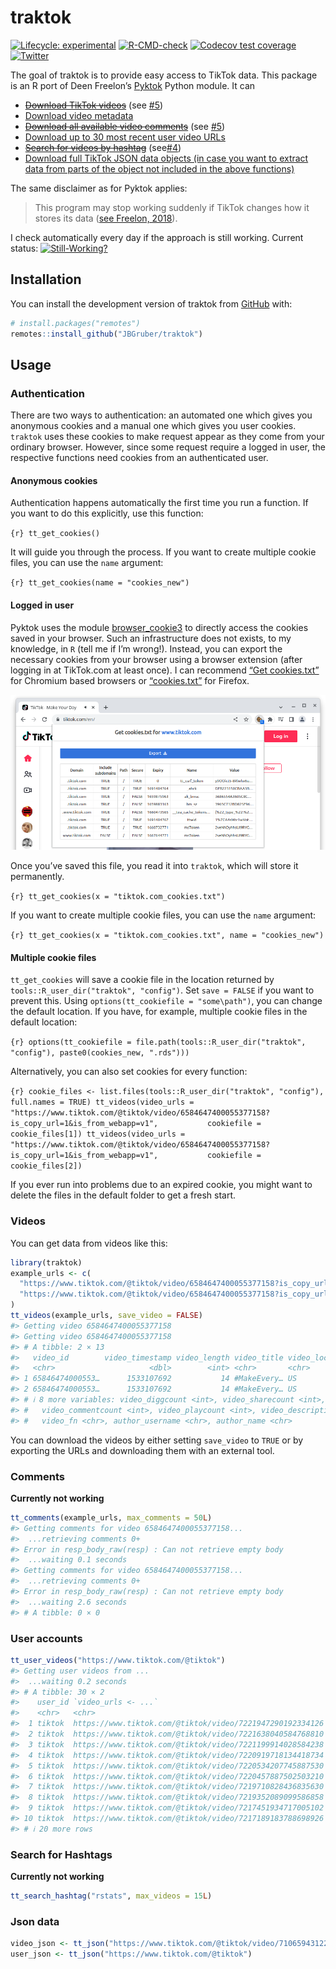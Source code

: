 
<!-- README.md is generated from README.Rmd. Please edit that file -->

# traktok

<!-- badges: start -->

[![Lifecycle:
experimental](https://img.shields.io/badge/lifecycle-experimental-orange.svg)](https://lifecycle.r-lib.org/articles/stages.html#experimental)
[![R-CMD-check](https://github.com/JBGruber/traktok/actions/workflows/R-CMD-check.yaml/badge.svg)](https://github.com/JBGruber/traktok/actions/workflows/R-CMD-check.yaml)
[![Codecov test
coverage](https://codecov.io/gh/JBGruber/traktok/branch/main/graph/badge.svg)](https://codecov.io/gh/JBGruber/traktok?branch=main)
[![Twitter](https://img.shields.io/twitter/url/https/twitter.com/JohannesBGruber.svg?style=social&label=Follow%20%40JohannesBGruber)](https://twitter.com/JohannesBGruber)
<!-- badges: end -->

The goal of traktok is to provide easy access to TikTok data. This
package is an R port of Deen Freelon’s
[Pyktok](https://github.com/dfreelon/pyktok) Python module. It can

- ~~[Download TikTok videos](#videos)~~ (see
  [\#5](https://github.com/JBGruber/traktok/issues/5))
- [Download video metadata](#videos)
- ~~[Download all available video comments](#comments)~~ (see
  [\#5](https://github.com/JBGruber/traktok/issues/5))
- [Download up to 30 most recent user video URLs](#user-accounts)
- ~~[Search for videos by hashtag](#search-for-hashtags)~~
  (see[\#4](https://github.com/JBGruber/traktok/issues/4))
- [Download full TikTok JSON data objects (in case you want to extract
  data from parts of the object not included in the above
  functions)](#json-data)

The same disclaimer as for Pyktok applies:

> This program may stop working suddenly if TikTok changes how it stores
> its data ([see Freelon,
> 2018](https://osf.io/preprints/socarxiv/56f4q/)).

I check automatically every day if the approach is still working.
Current status:
[![Still-Working?](https://github.com/JBGruber/traktok/actions/workflows/still-working.yaml/badge.svg)](https://github.com/JBGruber/traktok/actions/workflows/still-working.yaml)

## Installation

You can install the development version of traktok from
[GitHub](https://github.com/) with:

``` r
# install.packages("remotes")
remotes::install_github("JBGruber/traktok")
```

## Usage

### Authentication

There are two ways to authentication: an automated one which gives you
anonymous cookies and a manual one which gives you user cookies.
`traktok` uses these cookies to make request appear as they come from
your ordinary browser. However, since some request require a logged in
user, the respective functions need cookies from an authenticated user.

#### Anonymous cookies

Authentication happens automatically the first time you run a function.
If you want to do this explicitly, use this function:

`{r} tt_get_cookies()`

It will guide you through the process. If you want to create multiple
cookie files, you can use the `name` argument:

`{r} tt_get_cookies(name = "cookies_new")`

#### Logged in user

Pyktok uses the module
[browser_cookie3](https://github.com/borisbabic/browser_cookie3) to
directly access the cookies saved in your browser. Such an
infrastructure does not exists, to my knowledge, in `R` (tell me if I’m
wrong!). Instead, you can export the necessary cookies from your browser
using a browser extension (after logging in at TikTok.com at least
once). I can recommend [“Get
cookies.txt”](https://chrome.google.com/webstore/detail/get-cookiestxt/bgaddhkoddajcdgocldbbfleckgcbcid)
for Chromium based browsers or
[“cookies.txt”](https://addons.mozilla.org/en-US/firefox/addon/cookies-txt/)
for Firefox.

![](vignettes/cookies.png)

Once you’ve saved this file, you read it into `traktok`, which will
store it permanently.

`{r} tt_get_cookies(x = "tiktok.com_cookies.txt")`

If you want to create multiple cookie files, you can use the `name`
argument:

`{r} tt_get_cookies(x = "tiktok.com_cookies.txt", name = "cookies_new")`

#### Multiple cookie files

`tt_get_cookies` will save a cookie file in the location returned by
`tools::R_user_dir("traktok", "config")`. Set `save = FALSE` if you want
to prevent this. Using `options(tt_cookiefile = "some\path")`, you can
change the default location. If you have, for example, multiple cookie
files in the default location:

`{r} options(tt_cookiefile = file.path(tools::R_user_dir("traktok", "config"), paste0(cookies_new, ".rds")))`

Alternatively, you can also set cookies for every function:

`{r} cookie_files <- list.files(tools::R_user_dir("traktok", "config"), full.names = TRUE) tt_videos(video_urls = "https://www.tiktok.com/@tiktok/video/6584647400055377158?is_copy_url=1&is_from_webapp=v1",           cookiefile = cookie_files[1]) tt_videos(video_urls = "https://www.tiktok.com/@tiktok/video/6584647400055377158?is_copy_url=1&is_from_webapp=v1",           cookiefile = cookie_files[2])`

If you ever run into problems due to an expired cookie, you might want
to delete the files in the default folder to get a fresh start.

### Videos

You can get data from videos like this:

``` r
library(traktok)
example_urls <- c(
  "https://www.tiktok.com/@tiktok/video/6584647400055377158?is_copy_url=1&is_from_webapp=v1",
  "https://www.tiktok.com/@tiktok/video/6584647400055377158?is_copy_url=1&is_from_webapp=v1"
)
tt_videos(example_urls, save_video = FALSE)
#> Getting video 6584647400055377158
#> Getting video 6584647400055377158
#> # A tibble: 2 × 13
#>   video_id        video_timestamp video_length video_title video_locationcreated
#>   <chr>                     <dbl>        <int> <chr>       <chr>                
#> 1 65846474000553…      1533107692           14 #MakeEvery… US                   
#> 2 65846474000553…      1533107692           14 #MakeEvery… US                   
#> # ℹ 8 more variables: video_diggcount <int>, video_sharecount <int>,
#> #   video_commentcount <int>, video_playcount <int>, video_description <chr>,
#> #   video_fn <chr>, author_username <chr>, author_name <chr>
```

You can download the videos by either setting `save_video` to `TRUE` or
by exporting the URLs and downloading them with an external tool.

### Comments

**Currently not working**

``` r
tt_comments(example_urls, max_comments = 50L)
#> Getting comments for video 6584647400055377158...
#>  ...retrieving comments 0+
#> Error in resp_body_raw(resp) : Can not retrieve empty body
#>  ...waiting 0.1 seconds
#> Getting comments for video 6584647400055377158...
#>  ...retrieving comments 0+
#> Error in resp_body_raw(resp) : Can not retrieve empty body
#>  ...waiting 2.6 seconds
#> # A tibble: 0 × 0
```

### User accounts

``` r
tt_user_videos("https://www.tiktok.com/@tiktok")
#> Getting user videos from ...
#>  ...waiting 0.2 seconds
#> # A tibble: 30 × 2
#>    user_id `video_urls <- ...`                                     
#>    <chr>   <chr>                                                   
#>  1 tiktok  https://www.tiktok.com/@tiktok/video/7221947290192334126
#>  2 tiktok  https://www.tiktok.com/@tiktok/video/7221638040584768810
#>  3 tiktok  https://www.tiktok.com/@tiktok/video/7221199914028584238
#>  4 tiktok  https://www.tiktok.com/@tiktok/video/7220919718134418734
#>  5 tiktok  https://www.tiktok.com/@tiktok/video/7220534207745887530
#>  6 tiktok  https://www.tiktok.com/@tiktok/video/7220457887502503210
#>  7 tiktok  https://www.tiktok.com/@tiktok/video/7219710828436835630
#>  8 tiktok  https://www.tiktok.com/@tiktok/video/7219352089099586858
#>  9 tiktok  https://www.tiktok.com/@tiktok/video/7217451934717005102
#> 10 tiktok  https://www.tiktok.com/@tiktok/video/7217189183788698926
#> # ℹ 20 more rows
```

### Search for Hashtags

**Currently not working**

``` r
tt_search_hashtag("rstats", max_videos = 15L)
```

### Json data

``` r
video_json <- tt_json("https://www.tiktok.com/@tiktok/video/7106594312292453675?is_copy_url=1&is_from_webapp=v1")
user_json <- tt_json("https://www.tiktok.com/@tiktok")
```
